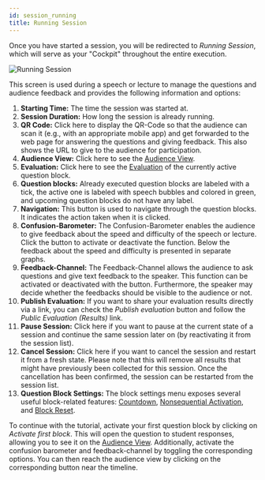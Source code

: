 ```yaml
---
id: session_running
title: Running Session
---
```


Once you have started a session, you will be redirected to _Running Session_, which will serve as your "Cockpit" throughout the entire execution.

![Running Session](assets/session_running.png)

This screen is used during a speech or lecture to manage the questions and audience feedback and provides the following information and options:

1. **Starting Time:** The time the session was started at.
2. **Session Duration:** How long the session is already running.
3. **QR Code:** Click here to display the QR-Code so that the audience can scan it (e.g., with an appropriate mobile app) and get forwarded to the web page for answering the questions and giving feedback. This also shows the URL to give to the audience for participation.
4. **Audience View:** Click here to see the [Audience View](audience_view.md).
5. **Evaluation:** Click here to see the [Evaluation](evaluation.md) of the currently active question block.
6. **Question blocks:** Already executed question blocks are labeled with a tick, the active one is labeled with speech bubbles and colored in green, and upcoming question blocks do not have any label.
7. **Navigation:** This button is used to navigate through the question blocks. It indicates the action taken when it is clicked.
8. **Confusion-Barometer:** The Confusion-Barometer enables the audience to give feedback about the speed and difficulty of the speech or lecture. Click the button to activate or deactivate the function. Below the feedback about the speed and difficulty is presented in separate graphs.
9. **Feedback-Channel:** The Feedback-Channel allows the audience to ask questions and give text feedback to the speaker. This function can be activated or deactivated with the button. Furthermore, the speaker may decide whether the feedbacks should be visible to the audience or not.
10. **Publish Evaluation:** If you want to share your evaluation results directly via a link, you can check the _Publish evaluation_ button and follow the _Public Evaluation (Results)_ link.
11. **Pause Session:** Click here if you want to pause at the current state of a session and continue the same session later on (by reactivating it from the session list).
12. **Cancel Session:** Click here if you want to cancel the session and restart it from a fresh state. Please note that this will remove all results that might have previously been collected for this session. Once the cancellation has been confirmed, the session can be restarted from the session list.
13. **Question Block Settings:** The block settings menu exposes several useful block-related features: [Countdown](advanced/session_countdown.md), [Nonsequential Activation](advanced/session_nonsequential.md), and [Block Reset](advanced/session_block_reset.md).

To continue with the tutorial, activate your first question block by clicking on _Activate first block_. This will open the question to student responses, allowing you to see it on the [Audience View](audience_view.md). Additionally, activate the confusion barometer and feedback-channel by toggling the corresponding options. You can then reach the audience view by clicking on the corresponding button near the timeline.
